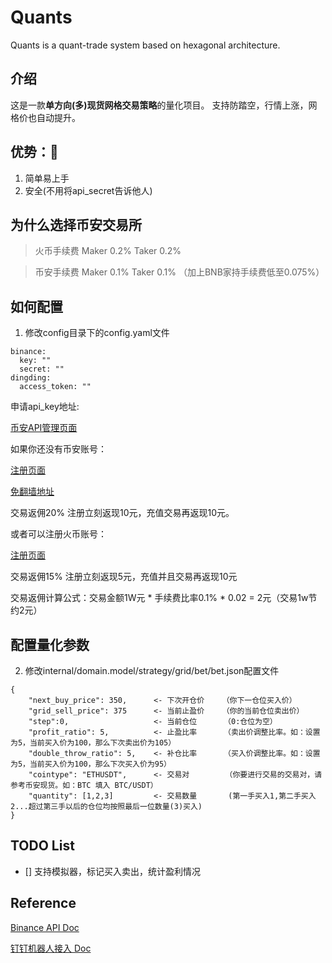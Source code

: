 # Quants

Quants is a quant-trade system based on hexagonal architecture.

## 介绍
这是一款**单方向(多)现货网格交易策略**的量化项目。
支持防踏空，行情上涨，网格价也自动提升。

## 优势：🎉
1. 简单易上手
2. 安全(不用将api_secret告诉他人)

## 为什么选择币安交易所

> 火币手续费 Maker 0.2% Taker 0.2%

> 币安手续费 Maker 0.1% Taker 0.1% （加上BNB家持手续费低至0.075%）

## 如何配置

1. 修改config目录下的config.yaml文件

```
binance:
  key: ""
  secret: ""
dingding:
  access_token: ""
```

申请api_key地址: 

[币安API管理页面](https://www.binance.com/cn/usercenter/settings/api-management)

如果你还没有币安账号：

[注册页面](https://www.binancezh.top/zh-CN/register?ref=OW7U53AB)

[免翻墙地址](https://www.binancezh.cc/zh-CN/register?ref=OW7U53AB)

交易返佣20% 注册立刻返现10元，充值交易再返现10元。

或者可以注册火币账号：

[注册页面](https://www.huobi.ms/zh-cn/topic/double-reward/?invite_code=w2732223)

交易返佣15% 注册立刻返现5元，充值并且交易再返现10元

交易返佣计算公式：交易金额1W元 * 手续费比率0.1% * 0.02 = 2元（交易1w节约2元）


## 配置量化参数
2. 修改internal/domain.model/strategy/grid/bet/bet.json配置文件
```
{
    "next_buy_price": 350,      <- 下次开仓价    （你下一仓位买入价）
    "grid_sell_price": 375      <- 当前止盈价    （你的当前仓位卖出价）
    "step":0,                   <- 当前仓位      （0:仓位为空）
    "profit_ratio": 5,          <- 止盈比率      （卖出价调整比率。如：设置为5，当前买入价为100，那么下次卖出价为105）
    "double_throw_ratio": 5,    <- 补仓比率      （买入价调整比率。如：设置为5，当前买入价为100，那么下次买入价为95）
    "cointype": "ETHUSDT",      <- 交易对        （你要进行交易的交易对，请参考币安现货。如：BTC 填入 BTC/USDT）
    "quantity": [1,2,3]         <- 交易数量       (第一手买入1,第二手买入2...超过第三手以后的仓位均按照最后一位数量(3)买入)
}

```

## TODO List

- [] 支持模拟器，标记买入卖出，统计盈利情况

## Reference
[Binance API Doc](https://github.com/binance/binance-spot-api-docs/blob/master/rest-api.md)

[钉钉机器人接入 Doc](https://developers.dingtalk.com/document/robots/custom-robot-access)